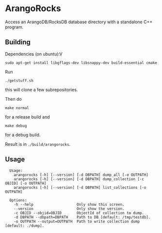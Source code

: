 # ArangoRocks

Access an ArangoDB/RocksDB database directory with a standalone C++ program.

## Building

Dependencies (on ubuntu):V

```
sudo apt-get install libgflags-dev libsnappy-dev build-essential cmake
```

Run

```
./getstuff.sh
```

this will clone a few subrepositories.

Then do

```
make normal
```

for a release build and

```
make debug
```

for a debug build.

Result is in `./build/arangorocks`.

## Usage

```
  Usage:
    arangorocks [-h] [--version] [-d DBPATH] dump_all [-o OUTPATH]
    arangorocks [-h] [--version] [-d DBPATH] dump_collection [-c OBJID] [-o OUTPATH]
    arangorocks [-h] [--version] [-d DBPATH] list_collections [-o OUTPATH]

  Options:
    -h --help                    Only show this screen.
    --version                    Only show the version.
    -c OBJID --objid=OBJID       ObjectId of collection to dump.
    -d DBPATH --dbpath=DBPATH    Path to DB [default: /tmp/testdb].
    -o OUTPATH --output=OUTPATH  Path to write collection dump [default: ./dump].
```
